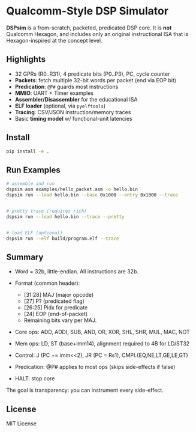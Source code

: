 # Qualcomm-Style DSP Simulator


**DSPsim** is a from-scratch, packeted, predicated DSP core. It is **not** Qualcomm Hexagon, and includes only an original instructional ISA that is Hexagon-inspired at the concept level.


## Highlights
- 32 GPRs (R0..R31), 4 predicate bits (P0..P3), PC, cycle counter
- **Packets**: fetch multiple 32-bit words per packet (end via EOP bit)
- **Predication**: `@P#` guards most instructions
- **MMIO**: UART + Timer examples
- **Assembler/Disassembler** for the educational ISA
- **ELF loader** (optional, via `pyelftools`)
- **Tracing**: CSV/JSON instruction/memory traces
- Basic **timing model** w/ functional-unit latencies


## Install
```bash
pip install -e .
```

## Run Examples
```bash
# assemble and run
dspsim asm examples/hello_packet.asm -o hello.bin
dspsim run --load hello.bin --base 0x1000 --entry 0x1000 --trace


# pretty trace (requires rich)
dspsim run --load hello.bin --trace --pretty


# load ELF (optional)
dspsim run --elf build/program.elf --trace
```

## Summary

- Word = 32b, little-endian. All instructions are 32b.
- Format (common header):
    - [31:28] MAJ (major opcode)
    - [27] P? (predicated flag)
    - [26:25] Pidx for predicate
    - [24] EOP (end-of-packet)
    - Remaining bits vary per MAJ.

- Core ops: ADD, ADDI, SUB, AND, OR, XOR, SHL, SHR, MUL, MAC, NOT
- Mem ops: LD, ST (base+imm14), alignment required to 4B for LD/ST32
- Control: J (PC += imm<<2), JR (PC = Rs1), CMPI.{EQ,NE,LT,GE,LE,GT}
- Predication: @P# applies to most ops (skips side-effects if false)
- HALT: stop core

The goal is transparency: you can instrument every side-effect.

## License

MIT License

